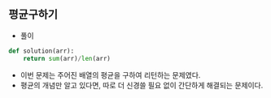 ## 평균구하기    
- 풀이   

```python    
def solution(arr):
    return sum(arr)/len(arr)
```     
- 이번 문제는 주어진 배열의 평균을 구하여 리턴하는 문제였다.     
- 평균의 개념만 알고 있다면, 따로 더 신경쓸 필요 없이 간단하게 해결되는 문제이다.     

